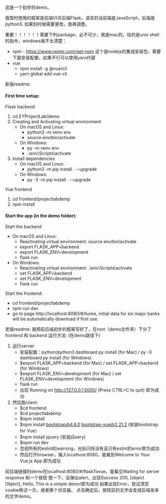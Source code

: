 这是一个初步的demo。

我暂时使用的框架是前端VUE后端Flask，语言的话前端是JavaScript，后端是python3. 如果到时候需要更改，我再调整。

重要！！！！！！需要下列package，必不可少，我是mac的，给的是unix shell的指令，windows我不太清楚：
* npm - https://www.npmjs.com/get-npm 这个是nodejs的集成安装包，需要下载安装配置，如果不行可以使用yarn代替
* vue
    * npm install -g @vue/cli
    * yarn global add vue-cli

新版readme:

#### First time setup:
Flask backend
1. cd EYProjectLab/demo
2. Creating and Activating virtual environment
    * On macOS and Linux:
        * python3 -m venv env
        * source env/bin/activate
    * On Windows:
        * py -m venv env
        * .\env\Scripts\activate
3. Install dependencies
    * On macOS and Linux:
        * python3 -m pip install . --upgrade
    * On Windows:
        * py -3 -m pip install . --upgrade 

Vue frontend
1. cd frontend/projectlabdemp
2. npm install

#### Start the app (in the demo folder):
Start the backend
* On macOS and Linux:
  * Reactivating virtual environment: source env/bin/activate
  * export FLASK_APP=backend
  * export FLASK_ENV=development
  * flask run
* On Windows:
  * Reactivating virtual environment: .\env\Scripts\activate
  * set FLASK_APP=backend
  * set FLASK_ENV=development
  * flask run
 
Start the frontend:
 * cd frontend/projectlabdemp
 * npm run dev
 * go to page http://localhost:8080/#/home, initial data for six major banks will be automatically download if first use.


老版readme:
我把前后端初步的框架写好了，在root（demo文件夹）下分了frontend 和 backend
运行方法: (在demo路径下)
1. 运行server
    * 安装配置：python/python3 dashboard.py install (for Mac) / py -3 dashboard.py install (for Windows)
    * $export FLASK_APP=backend (for Mac) / set FLASK_APP=backend (for Windows)
    * $export FLASK_ENV=development (for Mac) / set FLASK_ENV=development (for Windows)
    * flask run
    * 出现 Running on http://127.0.0.1:5000/ (Press CTRL+C to quit) 即为成功
2. 然后跑client:
    * $cd frontend
    * $cd projectlabdemp
    * $npm install
    * $npm install bootstrap@4.6.0 bootstrap-vue@2.21.2 (安装bootstrap for Vue）
    * $npm install jquery (安装jQuery)
    * $npm run dev
    * 忽视所有的eslint的warning，光标闪烁没有且只有eslint的error即为成功
    * 然后打开browser，输入localhost:8080，能看到Welcome to Your Vue.js App 即为成功

前后端链接的demo在localhost:8080/#/flaskTovue，能看见Waiting for server response 和一个按钮
摁一下，会弹出alert，出现Success 200, [object Object], Hello, This is a simple demo!即为成功
如果出现Error，尝试清空cookie再试一次，或者换个浏览器。
点击确定后，按钮前的文字会变成后端发来的文字demo。
